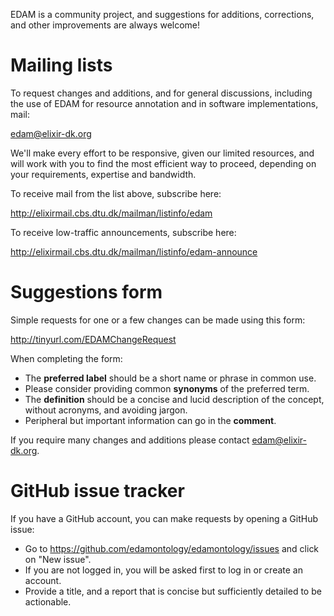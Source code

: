 EDAM is a community project, and suggestions for additions, corrections, and other improvements are always welcome! 


# <a name="mailinglists"></a>Mailing lists
To request changes and additions, and for general discussions, including the use of EDAM for resource annotation and in software implementations, mail:

edam@elixir-dk.org

We'll make every effort to be responsive, given our limited resources, and will work with you to find the most efficient way to proceed, depending on your requirements, expertise and bandwidth.  

To receive mail from the list above, subscribe here:

http://elixirmail.cbs.dtu.dk/mailman/listinfo/edam

To receive low-traffic announcements, subscribe here:

http://elixirmail.cbs.dtu.dk/mailman/listinfo/edam-announce


# Suggestions form
Simple requests for one or a few changes can be made using this form:

http://tinyurl.com/EDAMChangeRequest 

When completing the form:
- The **preferred label** should be a short name or phrase in common use.
- Please consider providing common **synonyms** of the preferred term.
- The **definition** should be a concise and lucid description of the concept, without acronyms, and avoiding jargon.
- Peripheral but important information can go in the **comment**.

If you require many changes and additions please contact edam@elixir-dk.org.


# GitHub issue tracker
If you have a GitHub account, you can make requests by opening a GitHub issue:
- Go to https://github.com/edamontology/edamontology/issues and click on "New issue".
- If you are not logged in, you will be asked first to log in or create an account.
- Provide a title, and a report that is concise but sufficiently detailed to be actionable.
